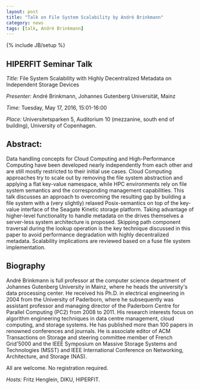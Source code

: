 ```yaml
---
layout: post
title: "Talk on File System Scalability by André Brinkmann"
category: news
tags: [talk, André Brinkmann]
---
```

{% include JB/setup %}

## HIPERFIT Seminar Talk

_Title:_ File System Scalability with Highly Decentralized Metadata on Independent Storage Devices

_Presenter:_ André Brinkmann, Johannes Gutenberg Universität, Mainz

_Time:_ Tuesday, May 17, 2016, 15:01-16:00

_Place:_ Universitetsparken 5, Auditorium 10 (mezzanine, south end of building), University of Copenhagen.

## Abstract:

Data handling concepts for Cloud Computing and High-Performance
Computing have been developed nearly independently from each other and
are still mostly restricted to their initial use cases. Cloud
Computing approaches try to scale out by removing the file system
abstraction and applying a flat key-value namespace, while HPC
environments rely on file system semantics and the corresponding
management capabilities. This talk discusses an approach to overcoming
the resulting gap by building a file system with a (very slightly)
relaxed Posix-semantics on top of the key-value interface of the
Seagate Kinetic storage platform. Taking advantage of higher-level
functionality to handle metadata on the drives themselves a
server-less system architecture is proposed. Skipping path component
traversal during the lookup operation is the key technique discussed
in this paper to avoid performance degradation with highly
decentralized metadata. Scalability implications are reviewed based on
a fuse file system implementation.

## Biography

André Brinkmann is full professor at the computer science department
of Johannes Gutenberg University in Mainz, where he heads the
university's data processing center. He received his Ph.D. in
electrical engineering in 2004 from the University of Paderborn, where
he subsequently was assistant professor and managing director of the
Paderborn Centre for Parallel Computing (PC2) from 2008 to 2011. His
research interests focus on algorithm engineering techniques in data
centre management, cloud computing, and storage systems. He has
published more than 100 papers in renowned conferences and journals.
He is associate editor of ACM Transactions on Storage and steering
committee member of French Grid'5000 and the IEEE Symposium on Massive
Storage Systems and Technologies (MSST) and IEEE International
Conference on Networking, Architecture, and Storage (NAS).

All are welcome. No registration required.

_Hosts:_ Fritz Henglein, DIKU, HIPERFIT.
